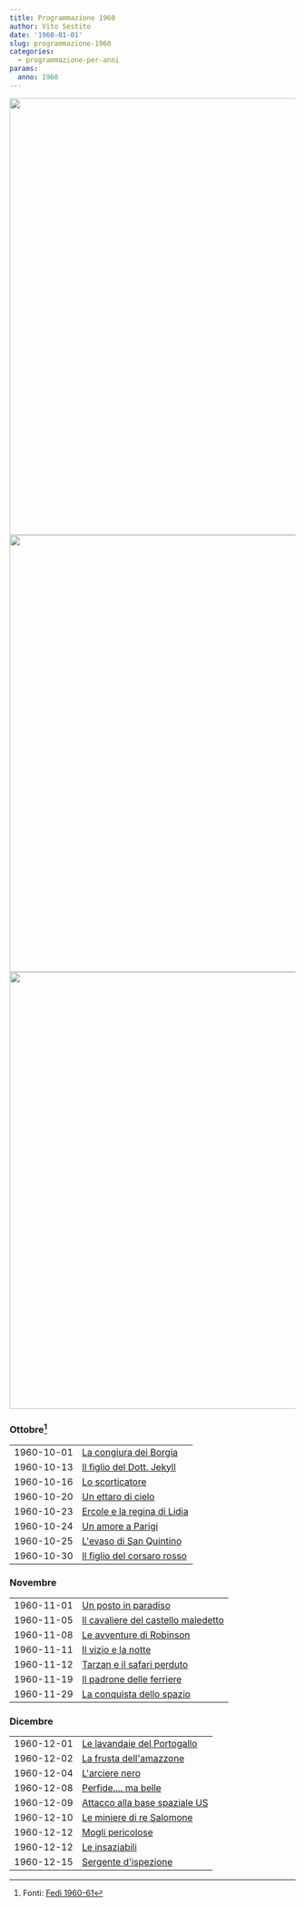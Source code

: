 ```yaml
---
title: Programmazione 1960
author: Vito Sestito
date: '1960-01-01'
slug: programmazione-1960
categories:
  - programmazione-per-anni
params:
  anno: 1960
---
```






<img src="{{< blogdown/postref >}}index_files/figure-html/unnamed-chunk-1-1.png" width="768" /><img src="{{< blogdown/postref >}}index_files/figure-html/unnamed-chunk-1-2.png" width="768" /><img src="{{< blogdown/postref >}}index_files/figure-html/unnamed-chunk-1-3.png" width="768" />


### Ottobre[^1]


|           |                            |
|:----------|:---------------------------|
|1960-10-01 |[La congiura dei Borgia](https://www.imdb.com/title/tt0051487/)|
|1960-10-13 |[Il figlio del Dott. Jekyll](https://www.imdb.com/title/tt0044061/)|
|1960-10-16 |[Lo scorticatore](https://www.imdb.com/title/tt0052162/)|
|1960-10-20 |[Un ettaro di cielo](https://www.imdb.com/title/tt0052789/)|
|1960-10-23 |[Ercole e la regina di Lidia](https://www.imdb.com/title/tt0052782/)|
|1960-10-24 |[Un amore a Parigi](https://www.imdb.com/title/tt0050721/)|
|1960-10-25 |[L'evaso di San Quintino](https://www.imdb.com/title/tt0050526/)|
|1960-10-30 |[Il figlio del corsaro rosso](https://www.imdb.com/title/tt0051616/)|

### Novembre


|           |                                    |
|:----------|:-----------------------------------|
|1960-11-01 |[Un posto in paradiso](https://www.imdb.com/title/tt0052358/)|
|1960-11-05 |[Il cavaliere del castello maledetto](https://www.imdb.com/title/tt0051463/)|
|1960-11-08 |[Le avventure di Robinson](https://www.imdb.com/title/tt0050905/)|
|1960-11-11 |[Il vizio e la notte](https://www.imdb.com/title/tt0051568/)|
|1960-11-12 |[Tarzan e il safari perduto](https://www.imdb.com/title/tt0051057/)|
|1960-11-19 |[Il padrone delle ferriere](https://www.imdb.com/title/tt0052042/)|
|1960-11-29 |[La conquista dello spazio](https://www.imdb.com/title/tt0047947/)|

### Dicembre


|           |                              |
|:----------|:-----------------------------|
|1960-12-01 |[Le lavandaie del Portogallo](https://www.imdb.com/title/tt0050626/)|
|1960-12-02 |[La frusta dell'amazzone](https://www.imdb.com/title/tt0051438/)|
|1960-12-04 |[L'arciere nero](https://www.imdb.com/title/tt0052574/)|
|1960-12-08 |[Perfide.... ma belle](https://www.imdb.com/title/tt0053161/)|
|1960-12-09 |[Attacco alla base spaziale US](https://www.imdb.com/title/tt0047033/)|
|1960-12-10 |[Le miniere di re Salomone](https://www.imdb.com/title/tt0042646/)|
|1960-12-12 |[Mogli pericolose](https://www.imdb.com/title/tt0051941/)|
|1960-12-12 |[Le insaziabili](https://www.imdb.com/title/tt0051780/)|
|1960-12-15 |[Sergente d'ispezione](https://www.imdb.com/title/tt0052184/)|

[^1]: Fonti: [Fedi 1960-61](/1960/10/01/fedi-1960-61/)

